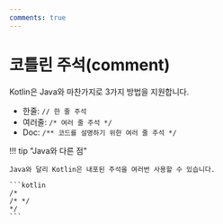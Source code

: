 ```yaml
---
comments: true
---
```


# 코틀린 주석(comment)

Kotlin은 Java와 마찬가지로 3가지 방법을 지원합니다.

- 한줄: `// 한 줄 주석`
- 여러줄: `/* 여러 줄 주석 */`
- Doc: `/** 코드를 설명하기 위한 여러 줄 주석 */`

!!! tip "Java와 다른 점"

    Java와 달리 Kotlin은 내포된 주석을 여러번 사용할 수 있습니다.

    ```kotlin
    /*
    /* */
    */
    ```
    
